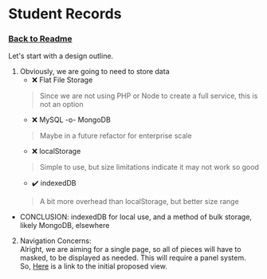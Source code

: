 # Student Records
### [Back to Readme](../README.md)

Let's start with a design outline.

1. Obviously, we are going to need to store data
     - :x: Flat File Storage
    > Since we are not using PHP or Node to create a full service, this is not an option
     - :x: MySQL -o- MongoDB
    > Maybe in a future refactor for enterprise scale
     - :x: localStorage
    > Simple to use, but size limitations indicate it may not work so good
     - :heavy_check_mark: indexedDB
    > A bit more overhead than localStorage, but better size range
  - CONCLUSION: indexedDB for local use, and a method of bulk storage, likely MongoDB, elsewhere

2. Navigation Concerns:  
  Alright, we are aiming for a single page, so all of pieces will have to masked, to be displayed as needed. This will require a panel system.  
  So, [Here](https://linen-ubiquitous-scraper.glitch.me/) is a link to the initial proposed view.
